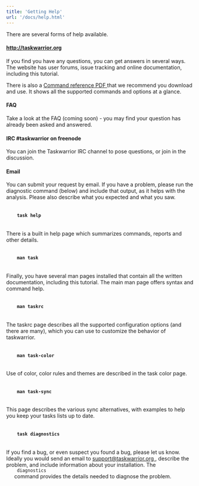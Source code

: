 ```yaml
---
title: 'Getting Help'
url: '/docs/help.html'
---
```

<div class="col-md-10 main">
 <div class="row">
  <a name="help">
  </a>
  <p>
   There are several forms of help available.
  </p>
  <a name="tworg">
  </a>
  <h4>
   <a href="http://taskwarrior.org">
    http://taskwarrior.org
   </a>
  </h4>
  <p>
   If you find you have any questions, you can get answers in several
              ways.  The website has user forums, issue tracking and online
              documentation, including this tutorial.
  </p>
  <p>
   There is also a
   <a href="/download/task-latest.ref.pdf">
    Command reference PDF
   </a>
   that we recommend you download and use.  It shows all the
              supported commands and options at a glance.
  </p>
  <a name="faq">
  </a>
  <h4>
   FAQ
  </h4>
  <p>
   Take a look at the FAQ (coming soon) - you may find your question
              has already been asked and answered.
  </p>
  <a name="irc">
  </a>
  <h4>
   IRC #taskwarrior on freenode
  </h4>
  <p>
   You can join the Taskwarrior IRC channel to pose questions, or
              join in the discussion.
  </p>
  <a name="email">
  </a>
  <h4>
   Email
   <taskwarrior-user@googlegroups.com>
   </taskwarrior-user@googlegroups.com>
  </h4>
  <p>
   You can submit your request by email.  If you have a problem,
              please run the diagnostic command (below) and include that output,
              as it helps with the analysis.  Please also describe what you
              expected and what you saw.
  </p>
  <a name="taskhelp">
  </a>
  <h4>
   <code>
    task help
   </code>
  </h4>
  <p>
   There is a built in help page which summarizes commands, reports
              and other details.
  </p>
  <a name="mantask">
  </a>
  <h4>
   <code>
    man task
   </code>
  </h4>
  <p>
   Finally, you have several man pages installed that contain all the
              written documentation, including this tutorial.  The main man page
              offers syntax and command help.
  </p>
  <a name="mantaskrc">
  </a>
  <h4>
   <code>
    man taskrc
   </code>
  </h4>
  <p>
   The taskrc page describes all the supported configuration options
              (and there are many), which you can use to customize the behavior
              of taskwarrior.
  </p>
  <a name="mantaskcolor">
  </a>
  <h4>
   <code>
    man task-color
   </code>
  </h4>
  <p>
   Use of color, color rules and themes are described in the task
              color page.
  </p>
  <a name="mantasksync">
  </a>
  <h4>
   <code>
    man task-sync
   </code>
  </h4>
  <p>
   This page describes the various sync alternatives, with examples
              to help you keep your tasks lists up to date.
  </p>
  <a name="taskdiag">
  </a>
  <h4>
   <code>
    task diagnostics
   </code>
  </h4>
  <p>
   If you find a bug, or even suspect you found a bug, please let us
              know.  Ideally you would send an email to
   <a href="mailto:support@taskwarrior.org">
    support@taskwarrior.org
   </a>
   ,
              describe the problem, and include information about your
              installation.  The
   <code>
    diagnostics
   </code>
   command provides the
              details needed to diagnose the problem.
  </p>
 </div>
 <br/>
 <br/>
</div>


